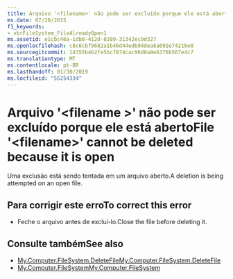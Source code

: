 ```yaml
---
title: Arquivo '<filename>' não pode ser excluído porque ele está aberto
ms.date: 07/20/2015
f1_keywords:
- vbrFileSystem_FileAlreadyOpen1
ms.assetid: e1cbc46a-1db0-412d-8109-31342ec9d327
ms.openlocfilehash: c8c6cbf9682a1b46d44edb94dea8a092e74216e8
ms.sourcegitcommit: 14355b4b2fe5bcf874cac96d0a9e6376b567e4c7
ms.translationtype: MT
ms.contentlocale: pt-BR
ms.lasthandoff: 01/30/2019
ms.locfileid: "55254334"
---
```

# <a name="file-filename-cannot-be-deleted-because-it-is-open"></a><span data-ttu-id="01c48-102">Arquivo '\<filename >' não pode ser excluído porque ele está aberto</span><span class="sxs-lookup"><span data-stu-id="01c48-102">File '\<filename>' cannot be deleted because it is open</span></span>
<span data-ttu-id="01c48-103">Uma exclusão está sendo tentada em um arquivo aberto.</span><span class="sxs-lookup"><span data-stu-id="01c48-103">A deletion is being attempted on an open file.</span></span>  
  
## <a name="to-correct-this-error"></a><span data-ttu-id="01c48-104">Para corrigir este erro</span><span class="sxs-lookup"><span data-stu-id="01c48-104">To correct this error</span></span>  
  
-   <span data-ttu-id="01c48-105">Feche o arquivo antes de excluí-lo.</span><span class="sxs-lookup"><span data-stu-id="01c48-105">Close the file before deleting it.</span></span>  
  
## <a name="see-also"></a><span data-ttu-id="01c48-106">Consulte também</span><span class="sxs-lookup"><span data-stu-id="01c48-106">See also</span></span>

- [<span data-ttu-id="01c48-107">My.Computer.FileSystem.DeleteFile</span><span class="sxs-lookup"><span data-stu-id="01c48-107">My.Computer.FileSystem.DeleteFile</span></span>](xref:Microsoft.VisualBasic.FileIO.FileSystem.DeleteFile%2A)
- [<span data-ttu-id="01c48-108">My.Computer.FileSystem</span><span class="sxs-lookup"><span data-stu-id="01c48-108">My.Computer.FileSystem</span></span>](xref:Microsoft.VisualBasic.FileIO.FileSystem)
